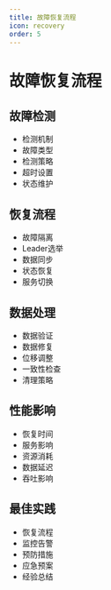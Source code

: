 ```yaml
---
title: 故障恢复流程
icon: recovery
order: 5
---
```


# 故障恢复流程

## 故障检测
- 检测机制
- 故障类型
- 检测策略
- 超时设置
- 状态维护

## 恢复流程
- 故障隔离
- Leader选举
- 数据同步
- 状态恢复
- 服务切换

## 数据处理
- 数据验证
- 数据修复
- 位移调整
- 一致性检查
- 清理策略

## 性能影响
- 恢复时间
- 服务影响
- 资源消耗
- 数据延迟
- 吞吐影响

## 最佳实践
- 恢复流程
- 监控告警
- 预防措施
- 应急预案
- 经验总结
